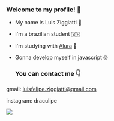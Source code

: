 ### Welcome to my profile! 🦇

- My name is Luis Ziggiatti 🖤

- I'm a brazilian student 🇧🇷
 
- I'm studying with [Alura](https://www.alura.com.br/) 📕
 
- Gonna develop myself in javascript 🤓

  ### You can contact me 👇

 gmail: luisfelipe.ziggiatti@gmail.com
 
 instagram: draculipe

![](https://media1.tenor.com/m/RRM7bKpDh-gAAAAC/marching-on-vlad-dracula-tepes.gif)
